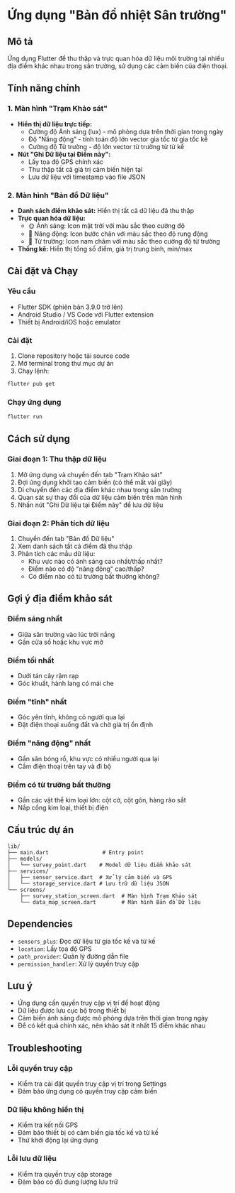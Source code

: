 # Ứng dụng "Bản đồ nhiệt Sân trường"

## Mô tả
Ứng dụng Flutter để thu thập và trực quan hóa dữ liệu môi trường tại nhiều địa điểm khác nhau trong sân trường, sử dụng các cảm biến của điện thoại.

## Tính năng chính

### 1. Màn hình "Trạm Khảo sát"
- **Hiển thị dữ liệu trực tiếp:**
  - Cường độ Ánh sáng (lux) - mô phỏng dựa trên thời gian trong ngày
  - Độ "Năng động" - tính toán độ lớn vector gia tốc từ gia tốc kế
  - Cường độ Từ trường - độ lớn vector từ trường từ từ kế
- **Nút "Ghi Dữ liệu tại Điểm này":**
  - Lấy tọa độ GPS chính xác
  - Thu thập tất cả giá trị cảm biến hiện tại
  - Lưu dữ liệu với timestamp vào file JSON

### 2. Màn hình "Bản đồ Dữ liệu"
- **Danh sách điểm khảo sát:** Hiển thị tất cả dữ liệu đã thu thập
- **Trực quan hóa dữ liệu:**
  - 🌞 Ánh sáng: Icon mặt trời với màu sắc theo cường độ
  - 👣 Năng động: Icon bước chân với màu sắc theo độ rung động
  - 🧲 Từ trường: Icon nam châm với màu sắc theo cường độ từ trường
- **Thống kê:** Hiển thị tổng số điểm, giá trị trung bình, min/max

## Cài đặt và Chạy

### Yêu cầu
- Flutter SDK (phiên bản 3.9.0 trở lên)
- Android Studio / VS Code với Flutter extension
- Thiết bị Android/iOS hoặc emulator

### Cài đặt
1. Clone repository hoặc tải source code
2. Mở terminal trong thư mục dự án
3. Chạy lệnh:
```bash
flutter pub get
```

### Chạy ứng dụng
```bash
flutter run
```

## Cách sử dụng

### Giai đoạn 1: Thu thập dữ liệu
1. Mở ứng dụng và chuyển đến tab "Trạm Khảo sát"
2. Đợi ứng dụng khởi tạo cảm biến (có thể mất vài giây)
3. Di chuyển đến các địa điểm khác nhau trong sân trường
4. Quan sát sự thay đổi của dữ liệu cảm biến trên màn hình
5. Nhấn nút "Ghi Dữ liệu tại Điểm này" để lưu dữ liệu

### Giai đoạn 2: Phân tích dữ liệu
1. Chuyển đến tab "Bản đồ Dữ liệu"
2. Xem danh sách tất cả điểm đã thu thập
3. Phân tích các mẫu dữ liệu:
   - Khu vực nào có ánh sáng cao nhất/thấp nhất?
   - Điểm nào có độ "năng động" cao/thấp?
   - Có điểm nào có từ trường bất thường không?

## Gợi ý địa điểm khảo sát

### Điểm sáng nhất
- Giữa sân trường vào lúc trời nắng
- Gần cửa sổ hoặc khu vực mở

### Điểm tối nhất
- Dưới tán cây rậm rạp
- Góc khuất, hành lang có mái che

### Điểm "tĩnh" nhất
- Góc yên tĩnh, không có người qua lại
- Đặt điện thoại xuống đất và chờ giá trị ổn định

### Điểm "năng động" nhất
- Gần sân bóng rổ, khu vực có nhiều người qua lại
- Cầm điện thoại trên tay và đi bộ

### Điểm có từ trường bất thường
- Gần các vật thể kim loại lớn: cột cờ, cột gôn, hàng rào sắt
- Nắp cống kim loại, thiết bị điện

## Cấu trúc dự án

```
lib/
├── main.dart                 # Entry point
├── models/
│   └── survey_point.dart    # Model dữ liệu điểm khảo sát
├── services/
│   ├── sensor_service.dart  # Xử lý cảm biến và GPS
│   └── storage_service.dart # Lưu trữ dữ liệu JSON
└── screens/
    ├── survey_station_screen.dart  # Màn hình Trạm Khảo sát
    └── data_map_screen.dart        # Màn hình Bản đồ Dữ liệu
```

## Dependencies

- `sensors_plus`: Đọc dữ liệu từ gia tốc kế và từ kế
- `location`: Lấy tọa độ GPS
- `path_provider`: Quản lý đường dẫn file
- `permission_handler`: Xử lý quyền truy cập

## Lưu ý

- Ứng dụng cần quyền truy cập vị trí để hoạt động
- Dữ liệu được lưu cục bộ trong thiết bị
- Cảm biến ánh sáng được mô phỏng dựa trên thời gian trong ngày
- Để có kết quả chính xác, nên khảo sát ít nhất 15 điểm khác nhau

## Troubleshooting

### Lỗi quyền truy cập
- Kiểm tra cài đặt quyền truy cập vị trí trong Settings
- Đảm bảo ứng dụng có quyền truy cập cảm biến

### Dữ liệu không hiển thị
- Kiểm tra kết nối GPS
- Đảm bảo thiết bị có cảm biến gia tốc kế và từ kế
- Thử khởi động lại ứng dụng

### Lỗi lưu dữ liệu
- Kiểm tra quyền truy cập storage
- Đảm bảo có đủ dung lượng lưu trữ